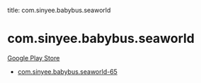 title: com.sinyee.babybus.seaworld
# com.sinyee.babybus.seaworld


[Google Play Store](https://play.google.com/store/apps/details?id=com.sinyee.babybus.seaworld)


* [com.sinyee.babybus.seaworld-65](./com.sinyee.babybus.seaworld-65/)